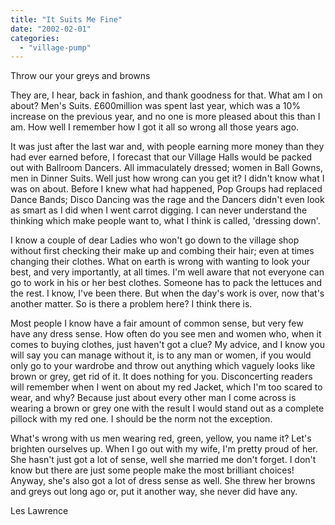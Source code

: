 ```yaml
---
title: "It Suits Me Fine"
date: "2002-02-01"
categories: 
  - "village-pump"
---
```


Throw our your greys and browns

They are, I hear, back in fashion, and thank goodness for that. What am I on about? Men's Suits. £600million was spent last year, which was a 10% increase on the previous year, and no one is more pleased about this than I am. How well I remember how I got it all so wrong all those years ago.

It was just after the last war and, with people earning more money than they had ever earned before, I forecast that our Village Halls would be packed out with Ballroom Dancers. All immaculately dressed; women in Ball Gowns, men in Dinner Suits. Well just how wrong can you get it? I didn't know what I was on about. Before I knew what had happened, Pop Groups had replaced Dance Bands; Disco Dancing was the rage and the Dancers didn't even look as smart as I did when I went carrot digging. I can never understand the thinking which make people want to, what I think is called, 'dressing down'.

I know a couple of dear Ladies who won't go down to the village shop without first checking their make up and combing their hair; even at times changing their clothes. What on earth is wrong with wanting to look your best, and very importantly, at all times. I'm well aware that not everyone can go to work in his or her best clothes. Someone has to pack the lettuces and the rest. I know, I've been there. But when the day's work is over, now that's another matter. So is there a problem here? I think there is.

Most people I know have a fair amount of common sense, but very few have any dress sense. How often do you see men and women who, when it comes to buying clothes, just haven't got a clue? My advice, and I know you will say you can manage without it, is to any man or women, if you would only go to your wardrobe and throw out anything which vaguely looks like brown or grey, get rid of it. It does nothing for you. Disconcerting readers will remember when I went on about my red Jacket, which I'm too scared to wear, and why? Because just about every other man I come across is wearing a brown or grey one with the result I would stand out as a complete pillock with my red one. I should be the norm not the exception.

What's wrong with us men wearing red, green, yellow, you name it? Let's brighten ourselves up. When I go out with my wife, I'm pretty proud of her. She hasn't just got a lot of sense, well she married me don't forget. I don't know but there are just some people make the most brilliant choices! Anyway, she's also got a lot of dress sense as well. She threw her browns and greys out long ago or, put it another way, she never did have any.

Les Lawrence
